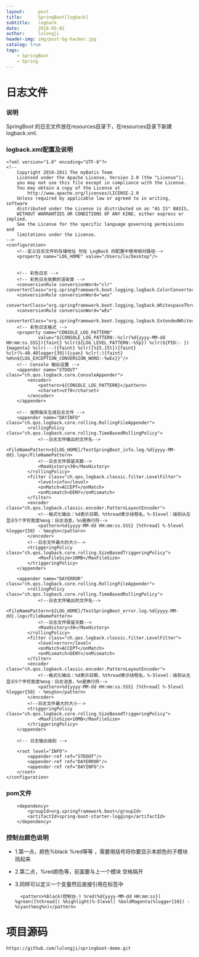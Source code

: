 ```yaml
---
layout:     post
title:      SpringBoot[logback]
subtitle:   logback
date:       2018-05-01
author:     lulongji
header-img: img/post-bg-hacker.jpg
catalog: true
tags:
    - SpringBoot
    - Spring
---
```



# 日志文件

### 说明
SpringBoot 的日志文件放在resources目录下，在resources目录下新建logback.xml.

### logback.xml配置及说明
    <?xml version="1.0" encoding="UTF-8"?>
    <!--
        Copyright 2010-2011 The myBatis Team
        Licensed under the Apache License, Version 2.0 (the "License");
        you may not use this file except in compliance with the License.
        You may obtain a copy of the License at
            http://www.apache.org/licenses/LICENSE-2.0
        Unless required by applicable law or agreed to in writing, software
        distributed under the License is distributed on an "AS IS" BASIS,
        WITHOUT WARRANTIES OR CONDITIONS OF ANY KIND, either express or implied.
        See the License for the specific language governing permissions and
        limitations under the License.
    -->
    <configuration>
        <!--定义日志文件的存储地址 勿在 LogBack 的配置中使用相对路径-->
        <property name="LOG_HOME" value="/Users/lu/Desktop"/>


        <!-- 彩色日志 -->
        <!-- 彩色日志依赖的渲染类 -->
        <conversionRule conversionWord="clr" converterClass="org.springframework.boot.logging.logback.ColorConverter"/>
        <conversionRule conversionWord="wex"
                        converterClass="org.springframework.boot.logging.logback.WhitespaceThrowableProxyConverter"/>
        <conversionRule conversionWord="wEx"
                        converterClass="org.springframework.boot.logging.logback.ExtendedWhitespaceThrowableProxyConverter"/>
        <!-- 彩色日志格式 -->
        <property name="CONSOLE_LOG_PATTERN"
                value="${CONSOLE_LOG_PATTERN:-%clr(%d{yyyy-MM-dd HH:mm:ss.SSS}){faint} %clr(${LOG_LEVEL_PATTERN:-%5p}) %clr(${PID:- }){magenta} %clr(---){faint} %clr([%15.15t]){faint} %clr(%-40.40logger{39}){cyan} %clr(:){faint} %m%n${LOG_EXCEPTION_CONVERSION_WORD:-%wEx}}"/>
        <!-- Console 输出设置 -->
        <appender name="STDOUT" class="ch.qos.logback.core.ConsoleAppender">
            <encoder>
                <pattern>${CONSOLE_LOG_PATTERN}</pattern>
                <charset>utf8</charset>
            </encoder>
        </appender>
        
        <!-- 按照每天生成日志文件 -->
        <appender name="DAYINFO" class="ch.qos.logback.core.rolling.RollingFileAppender">
            <rollingPolicy class="ch.qos.logback.core.rolling.TimeBasedRollingPolicy">
                <!--日志文件输出的文件名-->
                <FileNamePattern>${LOG_HOME}/TestSpringBoot_info.log.%d{yyyy-MM-dd}.log</FileNamePattern>
                <!--日志文件保留天数-->
                <MaxHistory>30</MaxHistory>
            </rollingPolicy>
            <filter class="ch.qos.logback.classic.filter.LevelFilter">
                <level>info</level>
                <onMatch>ACCEPT</onMatch>
                <onMismatch>DENY</onMismatch>
            </filter>
            <encoder class="ch.qos.logback.classic.encoder.PatternLayoutEncoder">
                <!--格式化输出：%d表示日期，%thread表示线程名，%-5level：级别从左显示5个字符宽度%msg：日志消息，%n是换行符-->
                <pattern>%d{yyyy-MM-dd HH:mm:ss.SSS} [%thread] %-5level %logger{50} - %msg%n</pattern>
            </encoder>
            <!--日志文件最大的大小-->
            <triggeringPolicy class="ch.qos.logback.core.rolling.SizeBasedTriggeringPolicy">
                <MaxFileSize>10MB</MaxFileSize>
            </triggeringPolicy>
        </appender>

        <appender name="DAYERROR" class="ch.qos.logback.core.rolling.RollingFileAppender">
            <rollingPolicy class="ch.qos.logback.core.rolling.TimeBasedRollingPolicy">
                <!--日志文件输出的文件名-->
                <FileNamePattern>${LOG_HOME}/TestSpringBoot_error.log.%d{yyyy-MM-dd}.log</FileNamePattern>
                <!--日志文件保留天数-->
                <MaxHistory>30</MaxHistory>
            </rollingPolicy>
            <filter class="ch.qos.logback.classic.filter.LevelFilter">
                <level>error</level>
                <onMatch>ACCEPT</onMatch>
                <onMismatch>DENY</onMismatch>
            </filter>
            <encoder class="ch.qos.logback.classic.encoder.PatternLayoutEncoder">
                <!--格式化输出：%d表示日期，%thread表示线程名，%-5level：级别从左显示5个字符宽度%msg：日志消息，%n是换行符-->
                <pattern>%d{yyyy-MM-dd HH:mm:ss.SSS} [%thread] %-5level %logger{50} - %msg%n</pattern>
            </encoder>
            <!--日志文件最大的大小-->
            <triggeringPolicy class="ch.qos.logback.core.rolling.SizeBasedTriggeringPolicy">
                <MaxFileSize>10MB</MaxFileSize>
            </triggeringPolicy>
        </appender>

        <!-- 日志输出级别 -->

        <root level="INFO">
            <appender-ref ref="STDOUT"/>
            <appender-ref ref="DAYERROR"/>
            <appender-ref ref="DAYINFO"/>
        </root>
    </configuration>

### pom文件

        <dependency>
            <groupId>org.springframework.boot</groupId>
            <artifactId>spring-boot-starter-logging</artifactId>
        </dependency>



### 控制台颜色说明

- 1.第一点，颜色%black %red等等 ，需要用括号将你要显示本颜色的子模块括起来

- 2.第二点，%red颜色等，前面要与上一个模块 空格隔开

- 3.同样可以定义一个变量然后直接引用在<pattern>标签中


        <pattern>%black(控制台-) %red(%d{yyyy-MM-dd HH:mm:ss}) %green([%thread]) %highlight(%-5level) %boldMagenta(%logger{10}) - %cyan(%msg%n)</pattern>


# 项目源码
```https://github.com/lulongji/springboot-demo.git```
